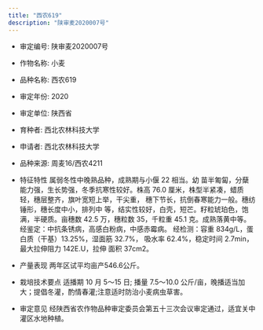 ```yaml
---
title: "西农619"
description: "陕审麦2020007号"
---
```

* 审定编号:  陕审麦2020007号

*  作物名称:  小麦

*  品种名称:  西农619

*  审定年份:  2020

*  审定单位:  陕西省

* 育种者:  西北农林科技大学

*  申请者:  西北农林科技大学

*  品种来源:  周麦16/西农4211

*  特征特性
属弱冬性中晚熟品种，成熟期与小偃 22 相当。幼
苗半匍匐，分蘖能力强，生长势强，冬季抗寒性较好。株高 76.0 厘米，株型半紧凑，蜡质轻，穗层整齐，旗叶宽短上举，干尖重， 穗下节长，抗倒春寒能力一般。穗纺锤形，穗长度中小，排列中 等，结实性较好，白壳，短芒。籽粒琥珀色，饱满，半硬质。亩穗数 42.5 万，穗粒数 35，千粒重 45.1 克。成熟落黄中等。
经鉴定：中抗条锈病，高感白粉病，中感赤霉病。 经检测：容重 834g/L，蛋白质（干基）13.25%，湿面筋 32.7%，
吸水率 62.4%，稳定时间 2.7min，最大拉伸阻力 142E.U，拉伸 面积 37cm2。

*  产量表现
两年区试平均亩产546.6公斤。

*  栽培技术要点
适播期 10 月 5～15 日; 播量 7.5～10.0 公斤/亩，晚播适当加大；提倡冬灌，酌情春灌;注意适时防治小麦病虫草害。

*  审定意见
经陕西省农作物品种审定委员会第五十三次会议审定通过，适宜关中灌区水地种植。
